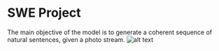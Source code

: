 # SWE Project
The main objective of the model is to generate a coherent sequence of natural sentences, given a photo stream.
![alt text](https://raw.githubusercontent.com/cesc-park/CRCN/master/stream2text_nips.jpg)
